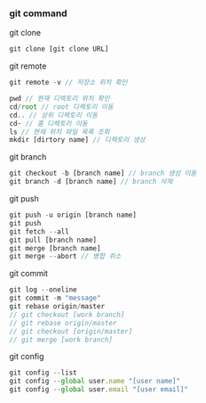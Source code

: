 ### git command

git clone
```javascript
git clone [git clone URL]
```

git remote
```javascript
git remote -v // 저장소 위치 확인

pwd // 현재 디렉토리 위치 확인
cd/root // root 디렉토리 이동
cd.. // 상위 디렉토리 이동
cd~ // 홈 디렉토리 이동
ls // 현재 위치 파일 목록 조회
mkdir [dirtory name] // 디렉토리 생성 
```

git branch
```javascript
git checkout -b [branch name] // branch 생성 이동
git branch -d [branch name] // branch 삭제
```

git push
```javascript
git push -u origin [branch name] 
git push
git fetch --all
git pull [branch name]
git merge [branch name]
git merge --abort // 병합 취소
```

git commit
```javascript
git log --oneline
git commit -m "message"
git rebase origin/master
// git checkout [work branch]
// git rebase origin/master
// git checkout [origin/master]
// git merge [work branch]
```

git config
```javascript
git config --list
git config --global user.name "[user name]"
git config --global user.email "[user email]"
```
